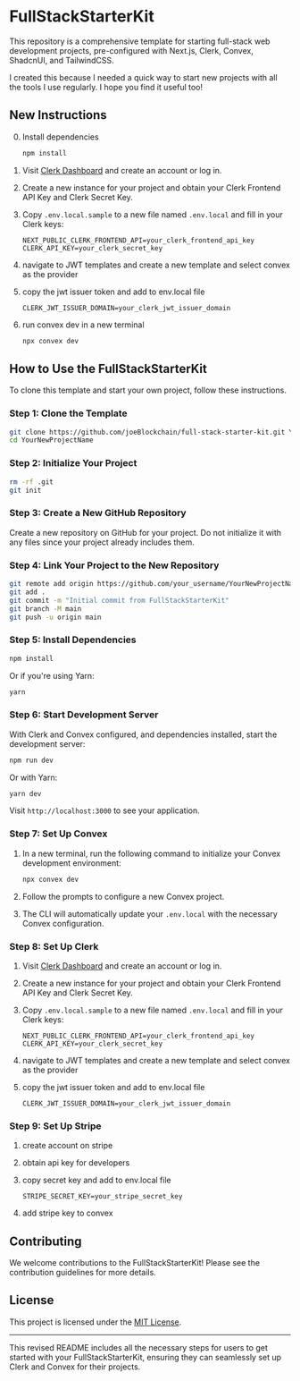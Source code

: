 # FullStackStarterKit

This repository is a comprehensive template for starting full-stack web development projects, pre-configured with Next.js, Clerk, Convex, ShadcnUI, and TailwindCSS.

I created this because I needed a quick way to start new projects with all the tools I use regularly. I hope you find it useful too!

## New Instructions

0. Install dependencies
   ```bash
   npm install
   ```
1. Visit [Clerk Dashboard](https://dashboard.clerk.com) and create an account or log in.
2. Create a new instance for your project and obtain your Clerk Frontend API Key and Clerk Secret Key.
3. Copy `.env.local.sample` to a new file named `.env.local` and fill in your Clerk keys:

   ```plaintext
   NEXT_PUBLIC_CLERK_FRONTEND_API=your_clerk_frontend_api_key
   CLERK_API_KEY=your_clerk_secret_key
   ```

4. navigate to JWT templates and create a new template and select convex as the provider
5. copy the jwt issuer token and add to env.local file

   ```plaintext
   CLERK_JWT_ISSUER_DOMAIN=your_clerk_jwt_issuer_domain
   ```

6. run convex dev in a new terminal
   ```bash
   npx convex dev
   ```

## How to Use the FullStackStarterKit

To clone this template and start your own project, follow these instructions.

### Step 1: Clone the Template

```bash
git clone https://github.com/joeBlockchain/full-stack-starter-kit.git YourNewProjectName
cd YourNewProjectName
```

### Step 2: Initialize Your Project

```bash
rm -rf .git
git init
```

### Step 3: Create a New GitHub Repository

Create a new repository on GitHub for your project. Do not initialize it with any files since your project already includes them.

### Step 4: Link Your Project to the New Repository

```bash
git remote add origin https://github.com/your_username/YourNewProjectName.git
git add .
git commit -m "Initial commit from FullStackStarterKit"
git branch -M main
git push -u origin main
```

### Step 5: Install Dependencies

```bash
npm install
```

Or if you're using Yarn:

```bash
yarn
```

### Step 6: Start Development Server

With Clerk and Convex configured, and dependencies installed, start the development server:

```bash
npm run dev
```

Or with Yarn:

```bash
yarn dev
```

Visit `http://localhost:3000` to see your application.

### Step 7: Set Up Convex

1. In a new terminal, run the following command to initialize your Convex development environment:

   ```bash
   npx convex dev
   ```

2. Follow the prompts to configure a new Convex project.
3. The CLI will automatically update your `.env.local` with the necessary Convex configuration.

### Step 8: Set Up Clerk

1. Visit [Clerk Dashboard](https://dashboard.clerk.com) and create an account or log in.
2. Create a new instance for your project and obtain your Clerk Frontend API Key and Clerk Secret Key.
3. Copy `.env.local.sample` to a new file named `.env.local` and fill in your Clerk keys:

   ```plaintext
   NEXT_PUBLIC_CLERK_FRONTEND_API=your_clerk_frontend_api_key
   CLERK_API_KEY=your_clerk_secret_key
   ```

4. navigate to JWT templates and create a new template and select convex as the provider
5. copy the jwt issuer token and add to env.local file

   ```plaintext
   CLERK_JWT_ISSUER_DOMAIN=your_clerk_jwt_issuer_domain
   ```

### Step 9: Set Up Stripe

1. create account on stripe
2. obtain api key for developers
3. copy secret key and add to env.local file

   ```plaintext
   STRIPE_SECRET_KEY=your_stripe_secret_key
   ```

4. add stripe key to convex

## Contributing

We welcome contributions to the FullStackStarterKit! Please see the contribution guidelines for more details.

## License

This project is licensed under the [MIT License](LICENSE).

---

This revised README includes all the necessary steps for users to get started with your FullStackStarterKit, ensuring they can seamlessly set up Clerk and Convex for their projects.
